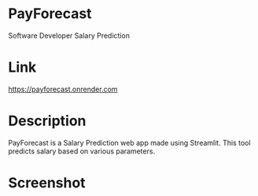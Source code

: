 # PayForecast
Software Developer Salary Prediction
# Link
https://payforecast.onrender.com
# Description
PayForecast is a Salary Prediction web app made using Streamlit. This tool predicts salary based on various parameters.
# Screenshot
